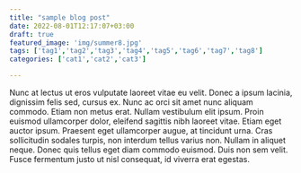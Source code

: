 ```yaml
---
title: "sample blog post"
date: 2022-08-01T12:17:07+03:00
draft: true
featured_image: 'img/summer8.jpg'
tags: ['tag1','tag2','tag3','tag4','tag5','tag6','tag7','tag8']
categories: ['cat1','cat2','cat3']

---
```


Nunc at lectus ut eros vulputate laoreet vitae eu velit. Donec a ipsum lacinia, dignissim felis sed, cursus ex. Nunc ac orci sit amet nunc aliquam commodo. Etiam non metus erat. Nullam vestibulum elit ipsum. Proin euismod ullamcorper dolor, eleifend sagittis nibh laoreet vitae. Etiam eget auctor ipsum. Praesent eget ullamcorper augue, at tincidunt urna. Cras sollicitudin sodales turpis, non interdum tellus varius non. Nullam in aliquet neque. Donec quis tellus eget diam commodo euismod. Duis non sem velit. Fusce fermentum justo ut nisl consequat, id viverra erat egestas.